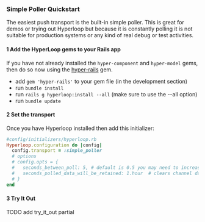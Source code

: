 ### Simple Poller Quickstart

The easiest push transport is the built-in simple poller.  This is great for demos or trying out Hyperloop but because it is constantly polling it is not suitable for production systems or any kind of real debug or test activities.

#### 1 Add the HyperLoop gems to your Rails app

If you have not already installed the `hyper-component` and `hyper-model` gems, then do so now using the [hyper-rails](https://github.com/ruby-hyperloop/hyper-rails) gem.

- add `gem 'hyper-rails'` to your gem file (in the development section)
- run `bundle install`
- run `rails g hyperloop:install --all` (make sure to use the --all option)
- run `bundle update`

#### 2 Set the transport

Once you have Hyperloop installed then add this initializer:
```ruby
#config/initializers/hyperloop.rb
Hyperloop.configuration do |config|
  config.transport = :simple_poller
  # options
  # config.opts = {
  #   seconds_between_poll: 5, # default is 0.5 you may need to increase if testing with Selenium
  #   seconds_polled_data_will_be_retained: 1.hour  # clears channel data after this time, default is 5 minutes
  # }
end
```

#### 3 Try It Out  

TODO add try_it_out partial
